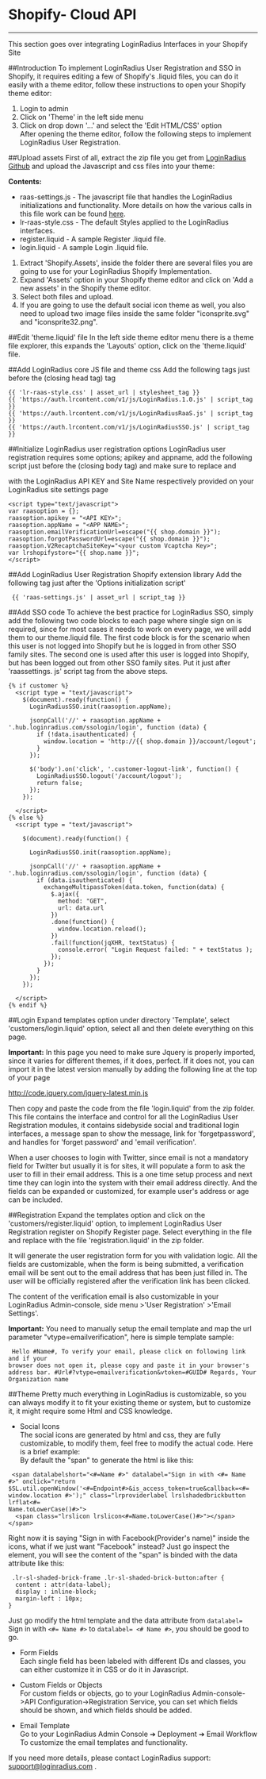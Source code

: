 # Shopify- Cloud API

---

This section goes over integrating LoginRadius Interfaces in your Shopify Site

##Introduction
To implement LoginRadius User Registration and SSO in Shopify, it requires editing a few of Shopify's .liquid files, you can do it easily with a theme editor, follow these instructions to open your Shopify theme editor:

1. Login to admin
2. Click on 'Theme' in the left side menu
3. Click on drop down '...' and select the 'Edit HTML/CSS' option  
   After opening the theme editor, follow the following steps to implement LoginRadius User
   Registration.

##Upload assets
First of all, extract the zip file you get from [LoginRadius Github](https://github.com/LoginRadius/shopify-identity-plugin) and upload the Javascript and css files into your theme:

**Contents:**

- raas-settings.js - The javascript file that handles the LoginRadius initializations and functionality. More details on how the various calls in this file work can be found [here](/api/v1/user-registration/user-registration-getting-started).
- lr-raas-style.css - The default Styles applied to the LoginRadius interfaces.
- register.liquid - A sample Register .liquid file.
- login.liquid - A sample Login .liquid file.

1. Extract 'Shopify.Assets', inside the folder there are several files you are going to use for your LoginRadius Shopify Implementation.
2. Expand 'Assets' option in your Shopify theme editor and click on 'Add a new assets' in the Shopify theme editor.
3. Select both files and upload.
4. If you are going to use the default social icon theme as well, you also need to upload two image files inside the same folder "iconsprite.svg" and "iconsprite32.png".

##Edit 'theme.liquid' file
In the left side theme editor menu there is a theme file explorer, this expands the 'Layouts'
option, click on the 'theme.liquid' file.

##Add LoginRadius core JS file and theme css
Add the following tags just before the </head> (closing head tag) tag

```
{{ 'lr-raas-style.css' | asset_url | stylesheet_tag }}
{{ 'https://auth.lrcontent.com/v1/js/LoginRadius.1.0.js' | script_tag }}
{{ 'https://auth.lrcontent.com/v1/js/LoginRadiusRaaS.js' | script_tag }}
{{ 'https://auth.lrcontent.com/v1/js/LoginRadiusSSO.js' | script_tag }}
```

##Initialize LoginRadius user registration options
LoginRadius user registration requires some options; apikey and appname, add the following
script just before the </body> (closing body tag) and make sure to replace <API KEY> and

<APP NAME> with the LoginRadius API KEY and Site Name respectively provided on your
LoginRadius site settings page

```
<script type="text/javascript">
var raasoption = {};
raasoption.apikey = "<API KEY>";
raasoption.appName = "<APP NAME>";
raasoption.emailVerificationUrl=escape("{{ shop.domain }}");
raasoption.forgotPasswordUrl=escape("{{ shop.domain }}");
raasoption.V2RecaptchaSiteKey="<your custom Vcaptcha Key>";
var lrshopifystore="{{ shop.name }}";
</script>
```

##Add LoginRadius User Registration Shopify extension library
Add the following tag just after the 'Options initialization script'

```
 {{ 'raas-settings.js' | asset_url | script_tag }}
```

##Add SSO code
To achieve the best practice for LoginRadius SSO, simply add the following two code blocks to each page where single sign on is required, since for most cases it needs to work on every page, we will add them to our theme.liquid file. The first code block is for the scenario when this user is not logged into Shopify but he is logged in from other SSO family sites. The second one is used after this user is logged into Shopify, but has been logged out from other SSO family sites. Put it just after 'raassettings.
js' script tag from the above steps.

```
{% if customer %}
  <script type = "text/javascript">
    $(document).ready(function() {
      LoginRadiusSSO.init(raasoption.appName);

      jsonpCall('//' + raasoption.appName + '.hub.loginradius.com/ssologin/login', function (data) {
        if (!data.isauthenticated) {
          window.location = 'http://{{ shop.domain }}/account/logout';
        }
      });

      $('body').on('click', '.customer-logout-link', function() {
        LoginRadiusSSO.logout('/account/logout');
        return false;
      });
    });

  </script>
{% else %}
  <script type = "text/javascript">

    $(document).ready(function() {

      LoginRadiusSSO.init(raasoption.appName);

      jsonpCall('//' + raasoption.appName + '.hub.loginradius.com/ssologin/login', function (data) {
        if (data.isauthenticated) {
          exchangeMultipassToken(data.token, function(data) {
            $.ajax({
              method: "GET",
              url: data.url
            })
            .done(function() {
              window.location.reload();
            })
            .fail(function(jqXHR, textStatus) {
              console.error( "Login Request failed: " + textStatus );
            });
          });
        }
      });
    });

  </script>
{% endif %}
```

##Login
Expand templates option under directory 'Template', select 'customers/login.liquid' option, select all and then delete everything on this page.

**Important:** In this page you need to make sure Jquery is properly imported, since it varies for different themes, if it does, perfect. If it does not, you can import it in the latest version manually by adding the following line at the top of your page

http://code.jquery.com/jquery-latest.min.js

Then copy and paste the code from the file 'login.liquid' from the zip folder. This file contains the interface and control for all the LoginRadius User Registration modules, it contains sidebyside social and traditional login interfaces, a message span to show the message, link for 'forgetpassword', and handles for 'forget password' and 'email verification'.

When a user chooses to login with Twitter, since email is not a mandatory field for Twitter but usually it is for sites, it will populate a form to ask the user to fill in their email address. This is a one time setup process and next time they can login into the system with their email address directly. And the fields can be expanded or customized, for example user's address or age can be included.

##Registration
Expand the templates option and click on the 'customers/register.liquid' option, to implement LoginRadius User Registration register on Shopify Register page. Select everything in the file and replace with the file 'registration.liquid' in the zip folder.

It will generate the user registration form for you with validation logic. All the fields are
customizable, when the form is being submitted, a verification email will be sent out to the email address that has been just filled in. The user will be officially registered after the verification link has been clicked.

The content of the verification email is also customizable in your LoginRadius Admin-console, side menu >'User Registration' >'Email Settings'.

**Important:** You need to manually setup the email template and map the url parameter
"vtype=emailverification", here is simple template sample:

```
 Hello #Name#, To verify your email, please click on following link and if your
browser does not open it, please copy and paste it in your browser's address bar. #Url#?vtype=emailverification&vtoken=#GUID# Regards, Your Organization name
```

##Theme
Pretty much everything in LoginRadius is customizable, so you can always modify it to fit your existing theme or system, but to customize it, it might require some Html and CSS knowledge.

- Social Icons  
  The social icons are generated by html and css, they are fully customizable, to modify them, feel free to modify the actual code. Here is a brief example:  
  By default the "span" to generate the html is like this:

```
 <span datalabelshort="<#=Name #>" datalabel="Sign in with <#= Name #>" onclick="return $SL.util.openWindow('<#=Endpoint#>&is_access_token=true&callback=<#= window.location #>');" class="lrproviderlabel lrslshadedbrickbutton lrflat<#=
Name.toLowerCase()#>">
  <span class="lrslicon lrslicon<#=Name.toLowerCase()#>"></span>
</span>
```

Right now it is saying "Sign in with Facebook(Provider's name)" inside the icons, what if we just want "Facebook" instead? Just go inspect the element, you will see the content of the "span" is binded with the data attribute like this:

```
 .lr-sl-shaded-brick-frame .lr-sl-shaded-brick-button:after {
  content : attr(data-label);
  display : inline-block;
  margin-left : 10px;
}
```

Just go modify the html template and the data attribute from `datalabel=` Sign in with `<#= Name #>` to `datalabel= <# Name #>`, you should be good to go.

- Form Fields  
  Each single field has been labeled with different IDs and classes, you can either customize it in CSS or do it in Javascript.

- Custom Fields or Objects  
  For custom fields or objects, go to your LoginRadius Admin-console->API Configuration->Registration Service, you can set which fields should be shown, and which fields should be added.
- Email Template  
  Go to your LoginRadius Admin Console ➔ Deployment ➔ Email Workflow To customize the email templates and functionality.

If you need more details, please contact LoginRadius support: support@loginradius.com .
